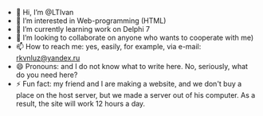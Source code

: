 - 👋 Hi, I’m @LTIvan
- 👀 I’m interested in Web-programming (HTML)
- 🌱 I’m currently learning work on Delphi 7
- 💞️ I’m looking to collaborate on anyone who wants to cooperate with me)
- 📫 How to reach me: yes, easily, for example, via e-mail: rkvnluz@yandex.ru
- 😄 Pronouns: and I do not know what to write here. No, seriously, what do you need here?
- ⚡ Fun fact: my friend and I are making a website, and we don't buy a place on the host server, but we made a server out of his computer. As a result, the site will work 12 hours a day.

<!---
LTIvan/LTIvan is a ✨ special ✨ repository because its `README.md` (this file) appears on your GitHub profile.
You can click the Preview link to take a look at your changes.
--->
